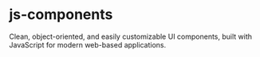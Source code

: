 # js-components
Clean, object-oriented, and easily customizable UI components, built with JavaScript for modern web-based applications.
